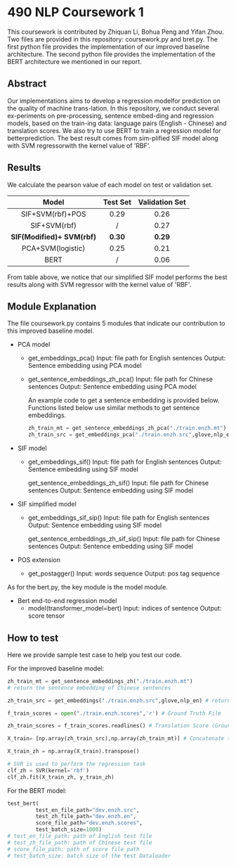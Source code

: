 # 490 NLP Coursework 1

This coursework is contributed by Zhiquan Li, Bohua Peng and Yifan Zhou. Two files are provided in this repository: coursework.py and bret.py. The first python file provides the implementation of our improved baseline architecture. The second python file provides the implementation of the BERT architecture we mentioned in our report.

## Abstract

Our implementations aims to develop a regression modelfor prediction on the quality of machine trans-lation.  In this repository, we conduct several ex-periments on pre-processing, sentence embed-ding and regression models, based on the train-ing  data:  language  pairs  (English  -  Chinese) and  translation  scores. We  also  try  to  use BERT  to  train  a  regression  model  for  betterprediction. The best result comes from sim-plified SIF model along with SVM regressorwith the kernel value of ’RBF’.

## Results

We calculate the pearson value of each model on test or validation set.

|            Model            | Test Set | Validation Set |
| :-------------------------: | :------: | :------------: |
|      SIF+SVM(rbf)+POS       |   0.29   |      0.26      |
|        SIF+SVM(rbf)         |    /     |      0.27      |
| **SIF(Modified)+ SVM(rbf)** | **0.30** |    **0.29**    |
|      PCA+SVM(logistic)      |   0.25   |      0.21      |
|            BERT             |    /     |      0.06      |

From table  above, we notice that our simplified SIF model performs the best results along with SVM regressor with the kernel value of 'RBF'.  

## Module Explanation

The file coursework.py contains 5 modules that indicate our contribution to this improved baseline model.

* PCA model

  * get_embeddings_pca()
    	Input: file path for English sentences
      	Output: Sentence embedding using PCA model

  * get_sentence_embeddings_zh_pca()
    	Input: file path for Chinese sentences
      	Output: Sentence embedding using PCA model

    An example code to get a sentence embedding is provided below. Functions listed below use similar methods to get sentence embeddings.

    ```python
    zh_train_mt = get_sentence_embeddings_zh_pca("./train.enzh.mt") # Chinese
    zh_train_src = get_embeddings_pca("./train.enzh.src",glove,nlp_en) # English
    ```

* SIF model

  * get_embeddings_sif()
    	Input: file path for English sentences
      	Output: Sentence embedding using SIF model
      	
    get_sentence_embeddings_zh_sif()
     	Input: file path for Chinese sentences
    	Output: Sentence embedding using SIF model

* SIF simplified model

  * get_embeddings_sif_sip()
    	Input: file path for English sentences
      	Output: Sentence embedding using SIF model
      	
    get_sentence_embeddings_zh_sif_sip()
     	Input: file path for Chinese sentences
    	Output: Sentence embedding using SIF model

* POS extension

  * get_postagger()
    	Input: words sequence
      	Output: pos tag sequence

As for the bert.py, the key module is the model module.

* Bert end-to-end regression model
  * model(transformer_model=bert)
        Input: indices of sentence
    	Output: score tensor 

## How to test

Here we provide sample test case to help you test our code.

For the improved baseline model:

```python
zh_train_mt = get_sentence_embeddings_zh("./train.enzh.mt") 
# return the sentence embedding of Chinese sentences

zh_train_src = get_embeddings("./train.enzh.src",glove,nlp_en) # return the sentence embedding of source sentences (English)

f_train_scores = open("./train.enzh.scores",'r') # Ground Truth File

zh_train_scores = f_train_scores.readlines() # Translation Score (Ground Truth)

X_train= [np.array(zh_train_src),np.array(zh_train_mt)] # Concatenate the embeddings to form the input

X_train_zh = np.array(X_train).transpose() 

# SVR is used to perform the regression task
clf_zh = SVR(kernel='rbf')
clf_zh.fit(X_train_zh, y_train_zh)
```

For the BERT model:

```python
test_bert(
         test_en_file_path="dev.enzh.src",
         test_zh_file_path="dev.enzh.en",
         score_file_path="dev.enzh.scores",
         test_batch_size=1000)
# test_en_file_path: path of English test file
# test_zh_file_path: path of Chinese test file
# score_file_path: path of score file path
# test_batch_size: batch size of the test Dataloader
```

